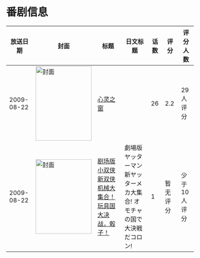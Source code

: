 # 番剧信息

|放送日期|封面|标题|日文标题|话数|评分|评分人数|
|---|---|---|---|---|---|---|
|2009-08-22|<img src="https://lain.bgm.tv/pic/cover/c/aa/05/41491_BEQ3H.jpg" alt="封面" style="width:150px;height:200px;object-fit:cover;">|[心灵之窗](https://bangumi.tv/subject/41491)||26|2.2|29人评分|
|2009-08-22|<img src="https://lain.bgm.tv/pic/cover/c/c8/50/147202_33Qq2.jpg" alt="封面" style="width:150px;height:200px;object-fit:cover;">|[剧场版 小双侠 新双侠机械大集合！玩具国大决战，骰子！](https://bangumi.tv/subject/147202)|劇場版 ヤッターマン 新ヤッターメカ大集合! オモチャの国で大決戦だコロン!|1|暂无评分|少于10人评分|

